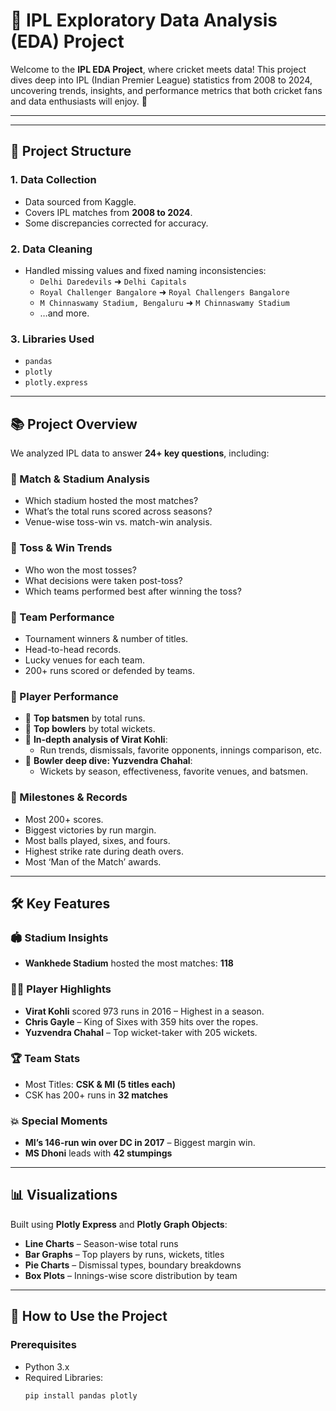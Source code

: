 # 🏏 IPL Exploratory Data Analysis (EDA) Project

Welcome to the **IPL EDA Project**, where cricket meets data! This project dives deep into IPL (Indian Premier League) statistics from 2008 to 2024, uncovering trends, insights, and performance metrics that both cricket fans and data enthusiasts will enjoy. 🎉

---


---

## 📂 Project Structure

### 1. Data Collection
- Data sourced from Kaggle.
- Covers IPL matches from **2008 to 2024**.
- Some discrepancies corrected for accuracy.

### 2. Data Cleaning
- Handled missing values and fixed naming inconsistencies:
  - `Delhi Daredevils` ➜ `Delhi Capitals`
  - `Royal Challenger Bangalore` ➜ `Royal Challengers Bangalore`
  - `M Chinnaswamy Stadium, Bengaluru` ➜ `M Chinnaswamy Stadium`
  - …and more.

### 3. Libraries Used
- `pandas`
- `plotly`
- `plotly.express`

---

## 📚 Project Overview

We analyzed IPL data to answer **24+ key questions**, including:

### 🔹 Match & Stadium Analysis
- Which stadium hosted the most matches?
- What’s the total runs scored across seasons?
- Venue-wise toss-win vs. match-win analysis.

### 🔹 Toss & Win Trends
- Who won the most tosses?
- What decisions were taken post-toss?
- Which teams performed best after winning the toss?

### 🔹 Team Performance
- Tournament winners & number of titles.
- Head-to-head records.
- Lucky venues for each team.
- 200+ runs scored or defended by teams.

### 🔹 Player Performance
- 🏏 **Top batsmen** by total runs.
- 🎯 **Top bowlers** by total wickets.
- 🔬 **In-depth analysis of Virat Kohli**:
  - Run trends, dismissals, favorite opponents, innings comparison, etc.
- 🧠 **Bowler deep dive: Yuzvendra Chahal**:
  - Wickets by season, effectiveness, favorite venues, and batsmen.

### 🔹 Milestones & Records
- Most 200+ scores.
- Biggest victories by run margin.
- Most balls played, sixes, and fours.
- Highest strike rate during death overs.
- Most ‘Man of the Match’ awards.

---

## 🛠️ Key Features

### 🏟️ Stadium Insights
- **Wankhede Stadium** hosted the most matches: **118**

### 👨‍💻 Player Highlights
- **Virat Kohli** scored 973 runs in 2016 – Highest in a season.
- **Chris Gayle** – King of Sixes with 359 hits over the ropes.
- **Yuzvendra Chahal** – Top wicket-taker with 205 wickets.

### 🏆 Team Stats
- Most Titles: **CSK & MI (5 titles each)**
- CSK has 200+ runs in **32 matches**

### 💥 Special Moments
- **MI’s 146-run win over DC in 2017** – Biggest margin win.
- **MS Dhoni** leads with **42 stumpings**

---

## 📊 Visualizations

Built using **Plotly Express** and **Plotly Graph Objects**:

- **Line Charts** – Season-wise total runs
- **Bar Graphs** – Top players by runs, wickets, titles
- **Pie Charts** – Dismissal types, boundary breakdowns
- **Box Plots** – Innings-wise score distribution by team

---

## 🔧 How to Use the Project

### Prerequisites
- Python 3.x
- Required Libraries:
  ```bash
  pip install pandas plotly
